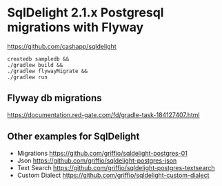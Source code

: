 # SqlDelight 2.1.x Postgresql migrations with Flyway 

https://github.com/cashapp/sqldelight

```shell
createdb sampledb &&
./gradlew build &&
./gradlew flywayMigrate &&
./gradlew run
```

## Flyway db migrations
https://documentation.red-gate.com/fd/gradle-task-184127407.html

## Other examples for SqlDelight

* Migrations https://github.com/griffio/sqldelight-postgres-01
* Json https://github.com/griffio/sqldelight-postgres-json
* Text Search https://github.com/griffio/sqldelight-postgres-textsearch
* Custom Dialect https://github.com/griffio/sqldelight-custom-dialect
